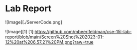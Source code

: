 # Lab Report
![Image][./ServerCode.png]

![Image][1]
[1]:https://github.com/mbeerifeldman/cse-15l-lab-report/blob/main/Screen%20Shot%202023-01-12%20at%206.57.21%20PM.png?raw=true
